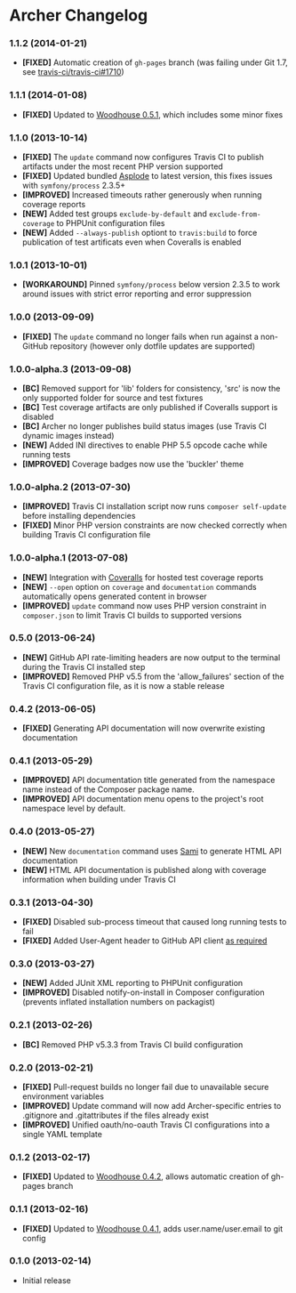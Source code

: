 # Archer Changelog

### 1.1.2 (2014-01-21)

* **[FIXED]** Automatic creation of `gh-pages` branch (was failing under Git 1.7, see [travis-ci/travis-ci#1710](https://github.com/travis-ci/travis-ci/issues/1710))

### 1.1.1 (2014-01-08)

* **[FIXED]** Updated to [Woodhouse 0.5.1](https://github.com/IcecaveStudios/woodhouse/releases/tag/0.5.1), which includes some minor fixes

### 1.1.0 (2013-10-14)

* **[FIXED]** The `update` command now configures Travis CI to publish artifacts under the most recent PHP version supported
* **[FIXED]** Updated bundled [Asplode](https://github.com/eloquent/asplode) to latest version, this fixes issues with `symfony/process` 2.3.5+
* **[IMPROVED]** Increased timeouts rather generously when running coverage reports
* **[NEW]** Added test groups `exclude-by-default` and `exclude-from-coverage` to PHPUnit configuration files
* **[NEW]** Added `--always-publish` optiont to `travis:build` to force publication of test artificats even when Coveralls is enabled

### 1.0.1 (2013-10-01)

* **[WORKAROUND]** Pinned `symfony/process` below version 2.3.5 to work around issues with strict error reporting and error suppression

### 1.0.0 (2013-09-09)

* **[FIXED]** The `update` command no longer fails when run against a non-GitHub repository (however only dotfile updates are supported)

### 1.0.0-alpha.3 (2013-09-08)

* **[BC]** Removed support for 'lib' folders for consistency, 'src' is now the only supported folder for source and test fixtures
* **[BC]** Test coverage artifacts are only published if Coveralls support is disabled
* **[BC]** Archer no longer publishes build status images (use Travis CI dynamic images instead)
* **[NEW]** Added INI directives to enable PHP 5.5 opcode cache while running tests
* **[IMPROVED]** Coverage badges now use the 'buckler' theme

### 1.0.0-alpha.2 (2013-07-30)

* **[IMPROVED]** Travis CI installation script now runs `composer self-update` before installing dependencies
* **[FIXED]** Minor PHP version constraints are now checked correctly when building Travis CI configuration file

### 1.0.0-alpha.1 (2013-07-08)

* **[NEW]** Integration with [Coveralls](https://coveralls.io/) for hosted test coverage reports
* **[NEW]** `--open` option on `coverage` and `documentation` commands automatically opens generated content in browser
* **[IMPROVED]** `update` command now uses PHP version constraint in `composer.json` to limit Travis CI builds to supported versions

### 0.5.0 (2013-06-24)

* **[NEW]** GitHub API rate-limiting headers are now output to the terminal during the Travis CI installed step
* **[IMPROVED]** Removed PHP v5.5 from the 'allow_failures' section of the Travis CI configuration file, as it is now a stable release

### 0.4.2 (2013-06-05)

* **[FIXED]** Generating API documentation will now overwrite existing documentation

### 0.4.1 (2013-05-29)

* **[IMPROVED]** API documentation title generated from the namespace name instead of the Composer package name.
* **[IMPROVED]** API documentation menu opens to the project's root namespace level by default.

### 0.4.0 (2013-05-27)

* **[NEW]** New `documentation` command uses [Sami](https://github.com/fabpot/Sami) to generate HTML API documentation
* **[NEW]** HTML API documentation is published along with coverage information when building under Travis CI

### 0.3.1 (2013-04-30)

* **[FIXED]** Disabled sub-process timeout that caused long running tests to fail
* **[FIXED]** Added User-Agent header to GitHub API client [as required](http://developer.github.com/changes/2013-04-24-user-agent-required)

### 0.3.0 (2013-03-27)

* **[NEW]** Added JUnit XML reporting to PHPUnit configuration
* **[IMPROVED]** Disabled notify-on-install in Composer configuration (prevents inflated installation numbers on packagist)

### 0.2.1 (2013-02-26)

* **[BC]** Removed PHP v5.3.3 from Travis CI build configuration

### 0.2.0 (2013-02-21)

* **[FIXED]** Pull-request builds no longer fail due to unavailable secure environment variables
* **[IMPROVED]** Update command will now add Archer-specific entries to .gitignore and .gitattributes if the files already exist
* **[IMPROVED]** Unified oauth/no-oauth Travis CI configurations into a single YAML template

### 0.1.2 (2013-02-17)

* **[FIXED]** Updated to [Woodhouse 0.4.2](https://github.com/IcecaveStudios/woodhouse/releases/tag/0.4.2), allows automatic creation of gh-pages branch

### 0.1.1 (2013-02-16)

* **[FIXED]** Updated to [Woodhouse 0.4.1](https://github.com/IcecaveStudios/woodhouse/releases/tag/0.4.1), adds user.name/user.email to git config

### 0.1.0 (2013-02-14)

* Initial release
